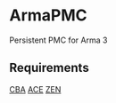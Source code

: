 # ArmaPMC

Persistent PMC for Arma 3

## Requirements

[CBA](https://github.com/CBATeam/CBA_A3/releases/latest)
[ACE](https://github.com/acemod/ace3/release/latest)
[ZEN](https://github.com/zen-mod/ZEN/releases/latest)
